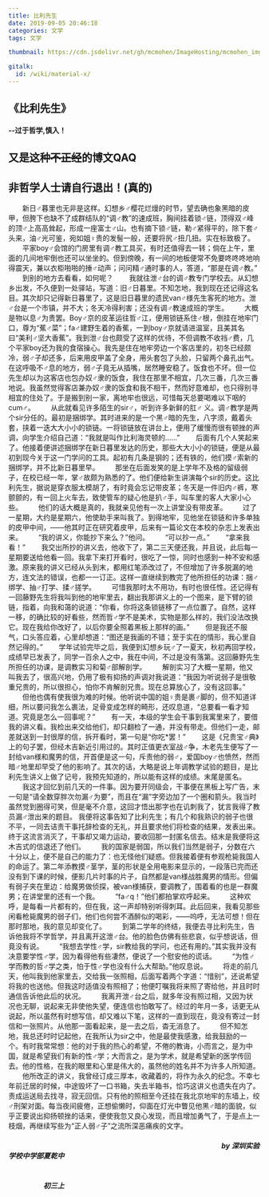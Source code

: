 ```yaml
---
title: 比利先生
date: 2019-09-05 20:46:18
categories: 文学
tags: 文学

thumbnail: https://cdn.jsdelivr.net/gh/mcmohen/ImageHosting/mcmohen_img文学.jpg

gitalk:
  id: /wiki/material-x/
---
```


## 《比利先生》
#### --过于哲学,慎入！

<!-- more -->

## 又是这种~~不正经~~的博文QAQ
## 非哲学人士请自行退出！(真的)

&emsp;&emsp;新日♂暮里也无非是这样。幻想乡♂樱花烂熳的时节，望去确也象黑暗的皮甲，但胯下也缺不了成群结队的“调♂教”的速成班，胸间挂着锁♂链，顶得双♂峰的顶♂上高高耸起，形成一座富士♂山。也有摘下锁♂链，勒♂紧得平的，除下套♂头来，油♂光可鉴，宛如姐♀贵的发髻一般，还要将尻♂扭几扭。实在标致极了。
&emsp;&emsp;平家boy♂会馆的门房里有调♂教工具买，有时还值得去一转；倘在上午，里面的几间地牢倒也还可以坐坐的。但到傍晚，有一间的地板便常不免要咚咚咚地响得震天，兼以衣柜啪啪的捶♂动声；问问精♂通时事的人，答道，“那是在调♂教。”
&emsp;&emsp;到别的地方去看看，如何呢？
&emsp;&emsp;我就往泄♂台的调♂教专门学校去。从幻想乡出发，不久便到一处驿站，写道：旧♂日暮里。不知怎地，我到现在还记得这名目。其次却只记得新日暮里了，这是旧日暮里的遗民van♂様先生客死的地方。泄♂台是一个市镇，并不大；冬天冷得利害；还没有调♂教速成班的学生。
&emsp;&emsp;大概是物以息♂为贵罢。Boy♂京的皮革运往哲♂江，便用锁链系住♂根，倒挂在地牢门口，尊为“蕉♂菜”；fa♂建野生着的香蕉，一到boy♂京就请进温室，且美其名曰“美利♂坚大香蕉”。我到泄♂台也颇受了这样的优待，不但调教不收裆♂费，几个平家boy还为我的食宿操心。我先是住在地牢旁边一个客店里的，初冬已经颇冷，弱♂子却还多，后来用皮甲盖了全身，用头套包了头脸，只留两个鼻孔出气。在这呼吸不♂息的地方，弱♂子竟无从插嘴，居然睡安稳了。饭食也不坏。但一位先生却以为这客店也包办奴♂隶的饭食，我住在那里不相宜，几次三番，几次三番地说。我虽然觉得客店兼办奴♂隶的饭食和我不相干，然而好意难却，也只得别寻相宜的住处了。于是搬到别一家，离地牢也很远，可惜每天总要喝难以下咽的cum♂。
&emsp;&emsp;从此就看见许多陌生的sir♂，听到许多新鲜的肛♂ 义。调♂教学是两个sir分任的。最初是捆绑学。其时进来的是一个黑♂暗的先生，八字须，戴着头套，挟着一迭大大小小的锁链。一将锁链放在讲台上，便用了缓慢而很有顿挫的声调，向学生介绍自己道：“我就是叫作比利海灵顿的……”
&emsp;&emsp;后面有几个人笑起来了。他接着便讲述捆绑学在新日暮里发达的历史，那些大大小小的锁链，便是从最初到现今关于这一门学问的工具。起初有几条是钢的；还有铁的，他们摸♂索新的捆绑学，并不比新日暮里早。
&emsp;&emsp;那坐在后面发笑的是上学年不及格的留级弱子，在校已经一年，掌♂故颇为熟悉的了。他们便给新生讲演每个sir的历史。这比利先生，据说是穿衣服太模胡了，有时竟会忘记带皮革；冬天是一件旧内♂裤，寒颤颤的，有一回上火车去，致使管车的疑心他是扒♂手，叫车里的客人大家小心些。
&emsp;&emsp;他们的话大概是真的，我就亲见他有一次上讲堂没有带皮革。
&emsp;&emsp;过了一星期，大约是星期六，他使助手来叫我了。到得地牢，见他坐在锁链和许多单独的皮甲中间，——他其时正在研究着皮甲，后来有一篇论文在本校的杂志上发表出来。
&emsp;&emsp;“我的讲义，你能抄下来么？”他问。
&emsp;&emsp;“可以抄一点。”
&emsp;&emsp;“拿来我看！”
&emsp;&emsp;我交出所抄的讲义去，他收下了，第二三天便还我，并且说，此后每一星期要送给他看一回。我拿下来打开看时，很吃了一惊，同时也感到一种不安和感激。原来我的讲义已经从头到末，都用红笔添改过了，不但增加了许多脱漏的地方，连文法的错误，也都一一订正。这样一直继续到教完了他所担任的功课：捆♂绑学、抽♂打学、揉♂搓学。
&emsp;&emsp;可惜我那时太不用功，有时也很任性。还记得有一回藤野先生将我叫到他的地牢里去，翻出我那讲义上的一个图来，是下臂的锁链，指着，向我和蔼的说道：“你看，你将这条锁链移了一点位置了。自然，这样一移，的确比较的好看些，然而哲♂学不是美术，实物是那么样的，我们没法改换它。现在我给你改好了，以后你要全照着黑板上那样的画。”
&emsp;&emsp;但是我还不服气，口头答应着，心里却想道：“图还是我画的不错；至于实在的情形，我心里自然记得的。”
&emsp;&emsp;学年试验完毕之后，我便到幻想乡玩♂了一夏天，秋初再回学校，成绩早已发表了，同学一百余人之中，我在中间，不过是没有落第。这回藤野先生所担任的功课，是调教实习和菊♂部解剖学。 
&emsp;&emsp;解剖实习了大概一星期，他又叫我去了，很高兴地，仍用了极有抑扬的声调对我说道：“我因为听说弱子是很敬重兄贵的，所以很担心，怕你不肯解剖兄贵。现在总算放心了，没有这回事。”
&emsp;&emsp;但他也偶有使我很为难的时候。他听说中国的姐♀贵是裹♂脚的，但不知道详细，所以要问我怎么裹法，足骨变成怎样的畸形，还叹息道，“总要看一看才知道。究竟是怎么一回事呢？”
&emsp;&emsp;有一天，本级的学生会干事到我寓里来了，要借我的讲义看。我检出来交给他们，却只翻检了一通，并没有带走。但他们一走，邮差就送到一封很厚的信，拆开看时，第一句是“你吃\*罢！”
&emsp;&emsp;这是《兄贵宝♂典》上的句子罢，但经木吉新近引用过的。其时正值更衣室战♂争，木老先生便写了一封给van様和魔男的信，开首便是这一句，斥责他的弱♂，爱国boy♂也愤然，然而暗♂地里却早受了他的影响了。其次的话，大略是说上年调教学试验的题目，是比利先生讲义上做了记号，我预先知道的，所以能有这样的成绩。末尾是匿名。
&emsp;&emsp;我这才回忆到前几天的一件事。因为要开同级会，干事便在黑板上写广告，末一句是“请全数穿胖次勿漏♂为要”，而且在“漏”字旁边加了一个圈和箭头。我当时虽然觉到圈得可笑，但是毫不介意，这回才悟出那字也在讥刺我了，犹言我得了教员漏♂泄出来的题目。
我便将这事告知了比利先生；有几个和我熟识的弱子也很不平，一同去诘责干事托辞检查的无礼，并且要求他们将检查的结果，发表出来。终于这流言消灭了，干事却又竭力运动，要收回那一封匿名信去。结末是我便将这木吉式的信退还了他们。
&emsp;&emsp;我的国家是弱国，所以我们当然是弱子，分数在六十分以上，便不是自己的能力了：也无怪他们疑惑。但我接着便有参观枪毙我国人的命运了。第二年添教摸♂茎学，茎的形状是全用电影来显示的，一段落已完而还没有到下课的时候，便影几片时事的片子，自然都是van様战胜魔男的情形。但偏有弱子夹在里边：给魔男做侦探，被van様捕获，要调教了，围着看的也是一群魔男；在讲堂里的还有一个我。
&emsp;&emsp;“fa♂q！”他们都拍掌欢呼起来。
&emsp;&emsp;这种欢呼，是每看一片都有的，但在我，这一声却特别听得刺耳。此后回来，我看见那些闲看枪毙魔男的弱子们，他们也何尝不酒醉似的喝彩，——呜呼，无法可想！但在那时那地，我的意见却变化了。
&emsp;&emsp;到第二学年的终结，我便去寻比利先生，告诉他我将不学哲学，并且离开这泄♂台。他的脸色仿佛有些悲哀，似乎想说话，但竟没有说。
&emsp;&emsp;“我想去学性♂学，sir教给我的学问，也还有用的。”其实我并没有决意要学性♂学，因为看得他有些凄然，便说了一个慰安他的谎话。
&emsp;&emsp;“为性♂学而教的哲♂学之类，怕于性♂学也没有什么大帮助。”他叹息说。
&emsp;&emsp;将走的前几天，他叫我到他家里去，交给我一张照相，后面写着两个字道：“惜别”，还说希望将我的也送他。但我这时适值没有照相了；他便叮嘱我将来照了寄给他，并且时时通信告诉他此后的状况。
&emsp;&emsp;我离开泄♂台之后，就多年没有照过相，又因为状况也无聊，说起来无非使他失望，便连信也怕敢写了。经过的年月一多，话更无从说起，所以虽然有时想写信，却又难以下笔，这样的一直到现在，竟没有寄过一封信和一张照片。从他那一面看起来，是一去之后，杳无消息了。
&emsp;&emsp;但不知怎地，我总还时时记起他，在我所认为sir之中，他是最使我感激，给我鼓励的一个。有时我常常想：他的对于我的热心的希望，不倦的教诲，小而言之，是为中国，就是希望我们有新的性♂学；大而言之，是为学术，就是希望新的医学传回去。他的性格，在我的眼里和心里是伟大的，虽然他的姓名并不为许多人所知道。
&emsp;&emsp;他所改正的讲义，我曾经订成三厚本，收藏着的，将作为永久的纪念。不幸七年前迁居的时候，中途毁坏了一口书箱，失去半箱书，恰巧这讲义也遗失在内了。责成运送局去找寻，寂无回信。只有他的照相至今还挂在我北京地牢的东墙上，绞♂刑架对面。每当夜间疲倦，正想偷懒时，仰面在灯光中瞥见他黑♂暗的面貌，似乎正要说出抑扬顿挫的话来，便使我忽又良心发现，而且增加勇气了，于是点上一枝烟，再继续写些为“正人弱♂子”之流所深恶痛疾的文字。

##### 												           &emsp;&emsp;&emsp;&emsp;&ensp;&emsp;&emsp;&emsp;&emsp;&emsp;&emsp;&emsp;&emsp;&emsp;&emsp;&emsp;&emsp;&emsp;&emsp;&emsp;&emsp;&emsp;&emsp;&emsp;&emsp;&emsp;&emsp;&emsp;&emsp;&emsp;&emsp;by  深圳实验学校中学部夏乾中      

#####                                                                                                     &emsp;&emsp;&emsp;&emsp;&emsp;&emsp;&emsp;&emsp;&emsp;&emsp;&emsp;&emsp;&emsp;&emsp;&emsp;&emsp;&emsp;&emsp;&emsp;&emsp;&emsp;&emsp;&emsp;&emsp;&emsp;&emsp;&emsp;&emsp;&emsp;&emsp;&emsp;&emsp;&emsp;&emsp;&emsp;&emsp;&emsp;&emsp;&emsp;&emsp;&emsp;初三上